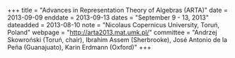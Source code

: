 +++
title = "Advances in Representation Theory of Algebras (ARTA)"
date = 2013-09-09
enddate = 2013-09-13
dates = "September 9 - 13, 2013"
dateadded = 2013-08-10
note = "Nicolaus Copernicus University, Toru&#324;, Poland"
webpage = "http://arta2013.mat.umk.pl/"
committee = "Andrzej Skowro&#324;ski (Toru&#324;, chair), Ibrahim Assem (Sherbrooke), José Antonio de la Peña (Guanajuato), Karin Erdmann (Oxford)"
+++

